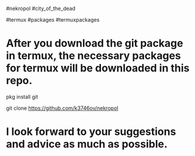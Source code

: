 #nekropol
#city_of_the_dead

#termux
#packages
#termuxpackages

# After you download the git package in termux, the necessary packages for termux will be downloaded in this repo.

pkg install git 

git clone https://github.com/k3746ov/nekropol


# I look forward to your suggestions and advice as much as possible.
